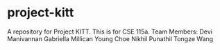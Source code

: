 # project-kitt
A repository for Project KITT. This is for CSE 115a.
Team Members:
Devi Manivannan
Gabriella Millican
Young Choe
Nikhil Punathil
Tongze Wang
